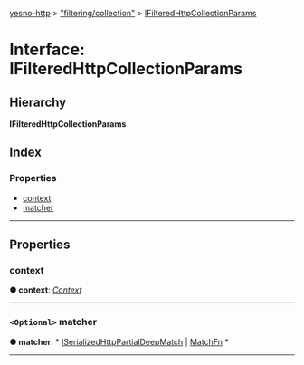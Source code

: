 [yesno-http](../README.md) > ["filtering/collection"](../modules/_filtering_collection_.md) > [IFilteredHttpCollectionParams](../interfaces/_filtering_collection_.ifilteredhttpcollectionparams.md)

# Interface: IFilteredHttpCollectionParams

## Hierarchy

**IFilteredHttpCollectionParams**

## Index

### Properties

* [context](_filtering_collection_.ifilteredhttpcollectionparams.md#context)
* [matcher](_filtering_collection_.ifilteredhttpcollectionparams.md#matcher)

---

## Properties

<a id="context"></a>

###  context

**● context**: *[Context](../classes/_context_.context.md)*

___
<a id="matcher"></a>

### `<Optional>` matcher

**● matcher**: * [ISerializedHttpPartialDeepMatch](_filtering_matcher_.iserializedhttppartialdeepmatch.md) &#124; [MatchFn](../modules/_filtering_matcher_.md#matchfn)
*

___


